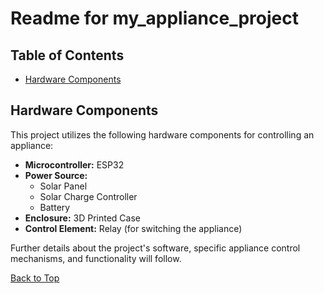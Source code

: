 # Readme for my_appliance_project

## Table of Contents
* [Hardware Components](#hardware-components)

## Hardware Components

This project utilizes the following hardware components for controlling an appliance:

*   **Microcontroller:** ESP32
*   **Power Source:**
    *   Solar Panel
    *   Solar Charge Controller
    *   Battery
*   **Enclosure:** 3D Printed Case
*   **Control Element:** Relay (for switching the appliance)

Further details about the project's software, specific appliance control mechanisms, and functionality will follow.

[Back to Top](#readme-for-my_appliance_project)